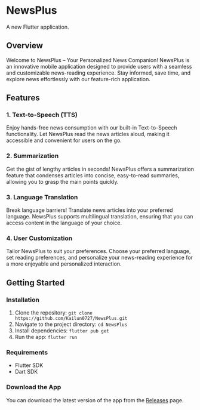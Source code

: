 # NewsPlus

A new Flutter application.

## Overview

Welcome to NewsPlus – Your Personalized News Companion! NewsPlus is an innovative mobile application designed to provide users with a seamless and customizable news-reading experience. Stay informed, save time, and explore news effortlessly with our feature-rich application.

## Features

### 1. Text-to-Speech (TTS)

Enjoy hands-free news consumption with our built-in Text-to-Speech functionality. Let NewsPlus read the news articles aloud, making it accessible and convenient for users on the go.

### 2. Summarization

Get the gist of lengthy articles in seconds! NewsPlus offers a summarization feature that condenses articles into concise, easy-to-read summaries, allowing you to grasp the main points quickly.

### 3. Language Translation

Break language barriers! Translate news articles into your preferred language. NewsPlus supports multilingual translation, ensuring that you can access content in the language of your choice.

### 4. User Customization

Tailor NewsPlus to suit your preferences. Choose your preferred language, set reading preferences, and personalize your news-reading experience for a more enjoyable and personalized interaction.

## Getting Started

### Installation

1. Clone the repository: `git clone https://github.com/Kailun0727/NewsPlus.git`
2. Navigate to the project directory: `cd NewsPlus`
3. Install dependencies: `flutter pub get`
4. Run the app: `flutter run`

### Requirements

- Flutter SDK
- Dart SDK

### Download the App

You can download the latest version of the app from the [Releases](https://github.com/Kailun0727/Newsplus/releases/tag/v1.0.0) page.
